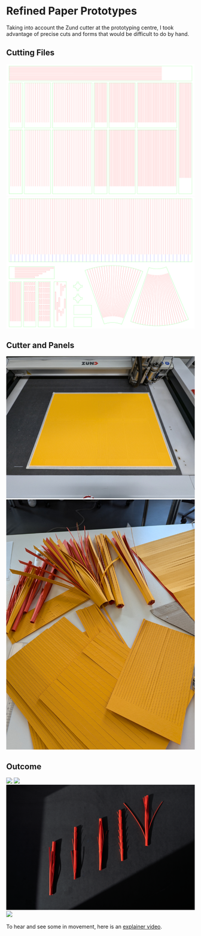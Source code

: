 # Refined Paper Prototypes

Taking into account the Zund cutter at the prototyping centre, I took advantage of precise cuts and forms that would be difficult to do by hand.

## Cutting Files
![](images/Soft_Robot_Spirit_Stick_1.png)
![](images/Soft_Robot_Spirit_Stick_2.png)

## Cutter and Panels
![](images/prototyping_zund_machine.jpg)
![](images/prototyping_process_panels.jpg)

## Outcome
![](images/prototyping_zund_collection.png)
![](images/prototyping_zund_sea_urchin.png)
![](images/prototyping_zund_incense_burning.png)
![](images/prototyping_zund_incense_sizes.png)

To hear and see some in movement, here is an [explainer video](https://www.instagram.com/p/DCZI73RMu5Z/).